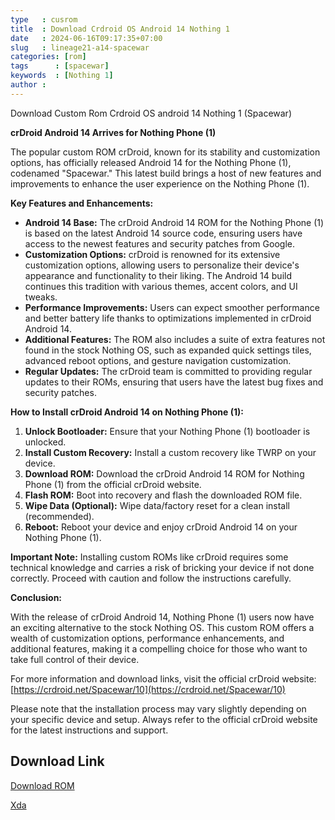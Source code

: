 ```yaml
---
type   : cusrom
title  : Download Crdroid OS Android 14 Nothing 1
date   : 2024-06-16T09:17:35+07:00
slug   : lineage21-a14-spacewar
categories: [rom]
tags      : [spacewar]
keywords  : [Nothing 1]
author :
---
```


Download Custom Rom Crdroid OS android 14 Nothing 1 (Spacewar)

**crDroid Android 14 Arrives for Nothing Phone (1)**

The popular custom ROM crDroid, known for its stability and customization options, has officially released Android 14 for the Nothing Phone (1), codenamed "Spacewar." This latest build brings a host of new features and improvements to enhance the user experience on the Nothing Phone (1).

**Key Features and Enhancements:**

* **Android 14 Base:** The crDroid Android 14 ROM for the Nothing Phone (1) is based on the latest Android 14 source code, ensuring users have access to the newest features and security patches from Google.
* **Customization Options:**  crDroid is renowned for its extensive customization options, allowing users to personalize their device's appearance and functionality to their liking. The Android 14 build continues this tradition with various themes, accent colors, and UI tweaks.
* **Performance Improvements:** Users can expect smoother performance and better battery life thanks to optimizations implemented in crDroid Android 14.
* **Additional Features:** The ROM also includes a suite of extra features not found in the stock Nothing OS, such as expanded quick settings tiles, advanced reboot options, and gesture navigation customization.
* **Regular Updates:** The crDroid team is committed to providing regular updates to their ROMs, ensuring that users have the latest bug fixes and security patches.

**How to Install crDroid Android 14 on Nothing Phone (1):**

1. **Unlock Bootloader:** Ensure that your Nothing Phone (1) bootloader is unlocked.
2. **Install Custom Recovery:** Install a custom recovery like TWRP on your device.
3. **Download ROM:** Download the crDroid Android 14 ROM for Nothing Phone (1) from the official crDroid website.
4. **Flash ROM:** Boot into recovery and flash the downloaded ROM file.
5. **Wipe Data (Optional):** Wipe data/factory reset for a clean install (recommended).
6. **Reboot:** Reboot your device and enjoy crDroid Android 14 on your Nothing Phone (1).

**Important Note:** Installing custom ROMs like crDroid requires some technical knowledge and carries a risk of bricking your device if not done correctly. Proceed with caution and follow the instructions carefully.

**Conclusion:**

With the release of crDroid Android 14, Nothing Phone (1) users now have an exciting alternative to the stock Nothing OS. This custom ROM offers a wealth of customization options, performance enhancements, and additional features, making it a compelling choice for those who want to take full control of their device.

For more information and download links, visit the official crDroid website: [https://crdroid.net/Spacewar/10](https://crdroid.net/Spacewar/10)

Please note that the installation process may vary slightly depending on your specific device and setup. Always refer to the official crDroid website for the latest instructions and support.


## Download Link
[Download ROM](https://sourceforge.net/projects/crdroid/files/Spacewar/10.x/)

[Xda](https://xdaforums.com/t/rom-spacewar-14-0-crdroidandroid-v10-x.4645778/)


